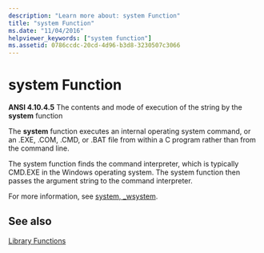 ```yaml
---
description: "Learn more about: system Function"
title: "system Function"
ms.date: "11/04/2016"
helpviewer_keywords: ["system function"]
ms.assetid: 0786ccdc-20cd-4d96-b3d8-3230507c3066
---
```

# system Function

**ANSI 4.10.4.5** The contents and mode of execution of the string by the **system** function

The **system** function executes an internal operating system command, or an .EXE, .COM, .CMD, or .BAT file from within a C program rather than from the command line.

The system function finds the command interpreter, which is typically CMD.EXE in the Windows operating system. The system function then passes the argument string to the command interpreter.

For more information, see [system, _wsystem](../c-runtime-library/reference/system-wsystem.md).

## See also

[Library Functions](../c-language/library-functions.md)

